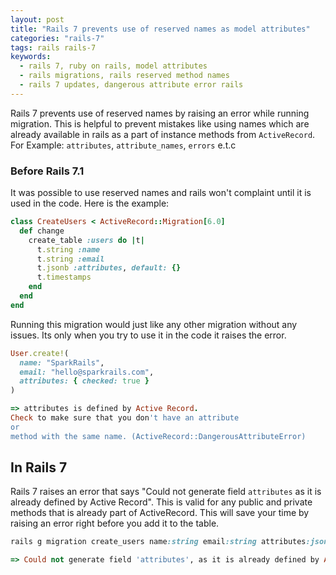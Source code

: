 ```yaml
---
layout: post
title: "Rails 7 prevents use of reserved names as model attributes"
categories: "rails-7"
tags: rails rails-7
keywords:
  - rails 7, ruby on rails, model attributes
  - rails migrations, rails reserved method names
  - rails 7 updates, dangerous attribute error rails 
---
```


Rails 7 prevents use of reserved names by raising an error while running migration. This is helpful to prevent mistakes like using names which are already available in rails as a part of instance methods from `ActiveRecord`. For Example: `attributes`, `attribute_names`, `errors` e.t.c

### Before Rails 7.1

It was possible to use reserved names and rails won't complaint until it is used in the code. Here is the example:

```ruby
class CreateUsers < ActiveRecord::Migration[6.0]
  def change
    create_table :users do |t|
      t.string :name
      t.string :email
      t.jsonb :attributes, default: {}
      t.timestamps
    end
  end
end
```

Running this migration would just like any other migration without any issues. Its only when you try to use it in the code it raises the error.

```ruby
User.create!(
  name: "SparkRails",
  email: "hello@sparkrails.com",
  attributes: { checked: true }
)

=> attributes is defined by Active Record. 
Check to make sure that you don't have an attribute 
or 
method with the same name. (ActiveRecord::DangerousAttributeError)
```

## In Rails 7

Rails 7 raises an error that says "Could not generate field `attributes` as it is already defined by Active Record". This is valid for any public and private methods that is already part of ActiveRecord. This will save your time by raising an error right before you add it to the table.

```ruby
rails g migration create_users name:string email:string attributes:jsonb

=> Could not generate field 'attributes', as it is already defined by Active Record.
```
